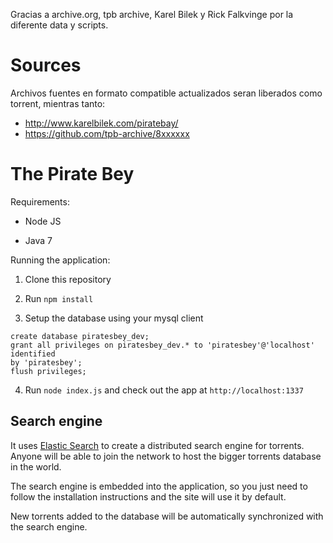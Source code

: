 
Gracias a archive.org, tpb archive, Karel Bilek y Rick Falkvinge por la
diferente data y scripts.

# Sources

Archivos fuentes en formato compatible actualizados seran liberados como
torrent, mientras tanto:

* http://www.karelbilek.com/piratebay/
* https://github.com/tpb-archive/8xxxxxx

# The Pirate Bey

Requirements:

* Node JS

* Java 7

Running the application:

1. Clone this repository

2. Run ```npm install```

3. Setup the database using your mysql client

```
create database piratesbey_dev;
grant all privileges on piratesbey_dev.* to 'piratesbey'@'localhost' identified
by 'piratesbey';
flush privileges;
```

4. Run ```node index.js``` and check out the app at ```http://localhost:1337```

## Search engine

It uses [Elastic Search](http://www.elasticsearch.org/overview/elasticsearch) to
create a distributed search engine for torrents. Anyone will be able to join the
network to host the bigger torrents database in the world.

The search engine is embedded into the application, so you just need to follow
the installation instructions and the site will use it by default.

New torrents added to the database will be automatically synchronized with the
search engine.
